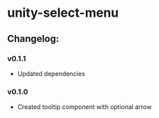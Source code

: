 # unity-select-menu

## Changelog:

### v0.1.1
- Updated dependencies

### v0.1.0
- Created tooltip component with optional arrow
